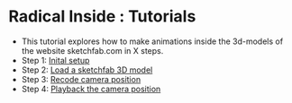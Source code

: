 # Radical Inside : Tutorials

- This tutorial explores how to make animations inside the 3d-models of the website sketchfab.com in X steps.
- Step 1: [Inital setup](https://github.com/palletorsson/cryptogam/tree/master/sketchfab/tutorial/step_1)
- Step 2: [Load a sketchfab 3D model](https://github.com/palletorsson/cryptogam/tree/master/sketchfab/tutorial/step_2)
- Step 3: [Recode camera position](https://github.com/palletorsson/cryptogam/tree/master/sketchfab/tutorial/step_3)
- Step 4: [Playback the camera position](https://github.com/palletorsson/cryptogam/tree/master/sketchfab/tutorial/step_4)
